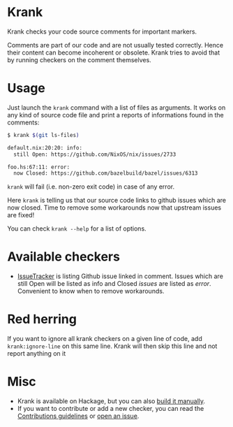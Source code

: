 # Krank

Krank checks your code source comments for important markers.

Comments are part of our code and are not usually tested correctly. Hence their content can become incoherent or obsolete. Krank tries to avoid that by running checkers on the comment themselves.

# Usage

Just launch the `krank` command with a list of files as arguments. It
works on any kind of source code file and print a reports of
informations found in the comments:

```bash
$ krank $(git ls-files)

default.nix:20:20: info:
  still Open: https://github.com/NixOS/nix/issues/2733

foo.hs:67:11: error:
  now Closed: https://github.com/bazelbuild/bazel/issues/6313
```

`krank` will fail (i.e. non-zero exit code) in case of any error.

Here `krank` is telling us that our source code links to github
issues which are now closed. Time to remove some workarounds now that upstream issues are fixed!

You can check `krank --help` for a list of options.

# Available checkers

- [IssueTracker](docs/Checkers/IssueTracker.md) is listing Github
  issue linked in comment. Issues which are still Open will be listed
  as info and Closed *issues* are listed as *error*. Convenient to know
  when to remove workarounds.

# Red herring

If you want to ignore all krank checkers on a given line of code, add `krank:ignore-line` on this
same line. Krank will then skip this line and not report anything on it

# Misc

- Krank is available on Hackage, but you can also [build it manually](HACKING.md).
- If you want to contribute or add a new checker, you can read the [Contributions guidelines](CONTRIBUTING.md) or [open an issue](https://github.com/guibou/krank/issues).

